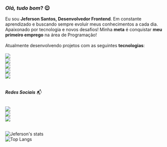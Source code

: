 ### <i> Olá, tudo bom</i>? :relieved:

Eu sou <b>Jeferson Santos, Desenvolvedor Frontend</b>. Em constante aprendizado e buscando sempre evoluir meus conhecimentos a cada dia. Apaixonado por tecnologia e novos desafios! Minha <b>meta</b> é conquistar <b>meu primeiro emprego</b> na área de Programação!
<br>
<br>
Atualmente desenvolvendo projetos com as seguintes <b>tecnologias</b>:
<br>
<br>
<img src="https://img.shields.io/badge/JavaScript-F7DF1E?style=for-the-badge&logo=javascript&logoColor=black" />
<br>
<img src="https://img.shields.io/badge/HTML5-E34F26?style=for-the-badge&logo=html5&logoColor=white" />
<br>
<img src="https://img.shields.io/badge/CSS3-1572B6?style=for-the-badge&logo=css3&logoColor=white" />
<br>
<img src="https://img.shields.io/badge/Canva-%2300C4CC.svg?style=for-the-badge&logo=Canva&logoColor=white" />
<br>
<img src="https://img.shields.io/badge/React-20232A?style=for-the-badge&logo=react&logoColor=61DAFB" />
<br>
<br>
<br>
<b><i>Redes Sociais</b></i> :mailbox_with_mail:
<br>
<br>

<a href="https://linkedin.com/in/jexsantos">
<img src="https://img.shields.io/badge/LinkedIn-0077B5?style=for-the-badge&logo=linkedin&logoColor=white">  
</a>

<br>

<a href="https://instagram.com/jexsantos_">
<img src="https://img.shields.io/badge/Instagram-E4405F?style=for-the-badge&logo=instagram&logoColor=white">
</a>  

<br>

<a href="https://www.twitch.tv/jexsparrow">
<img src="https://img.shields.io/badge/Twitch-9146FF?style=for-the-badge&logo=twitch&logoColor=white">
</a>
<br>
<br>

![Jeferson's stats](https://github-readme-stats.vercel.app/api?username=JexSparrow&show_icons=true&theme=transparent)
<br>
![Top Langs](https://github-readme-stats.vercel.app/api/top-langs/?username=JexSparrow&layout=compact)
